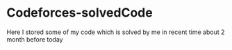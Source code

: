 # Codeforces-solvedCode
Here I stored some of my code which is solved by me in recent time about 2 month before today
